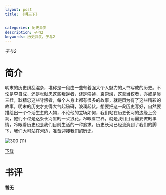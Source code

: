```yaml
---
layout: post
title: 《明天下》


categories: 历史武侠
description: 孑与2
keywords: 历史武侠，孑与2
---
```


*孑与2*

# 简介

明末的历史纷乱混杂，堪称是一段由一些有着强大个人魅力的人书写成的历史。不论是李自成，还是张献忠这些叛逆者，还是崇祯，袁崇焕，这些当权者，亦或是吴三桂，耿精忠这些背叛者，每个人身上都有很多的故事，就是因为有了这些精彩的故事，明末的历史才变得大气起磅礴，波澜起伏。想要把这一段历史写好，自然要描绘出一个个活生生的人物，不论他的立场如何，我们站在历史长河的边缘上旁观，他们不过是这条长河里的一朵浪花。冷眼看世界，就是我们目前需要做的事情，冷眼看历史也是我们目前生活的一种追求。历史长河已经流淌到了我们的脚下，我们大可站在河边，准备迎接我们的历史。

![300 (11)](http://tva4.sinaimg.cn/large/008dGP0Fgy1gu2taqua78j308c0b40ti.jpg)

[下载](https://link.jscdn.cn/1drv/aHR0cHM6Ly8xZHJ2Lm1zL3QvcyFBaGU2R2dNWmVFb2poU1kzNnVPbzFaQ1Z5LVlvP2U9aHNrazdo.txt)
# 书评
**暂无**